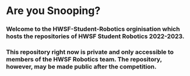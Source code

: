 # Are you Snooping?

### Welcome to the HWSF-Student-Robotics orginisation which hosts the repositories of HWSF Student Robotics 2022-2023.
### This repository right now is private and only accessible to members of the HWSF Robotics team. The repository, however, may be made public after the competition.
